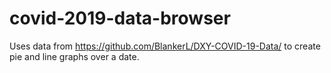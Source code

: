 # covid-2019-data-browser
Uses data from https://github.com/BlankerL/DXY-COVID-19-Data/  to create pie and line graphs over a date.
